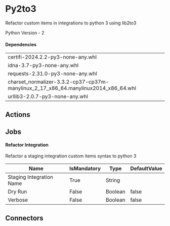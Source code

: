 
# Py2to3

Refactor custom items in integrations to python 3 using lib2to3

Python Version - 2


#### Dependencies
| |
|-|
|certifi-2024.2.2-py3-none-any.whl|
|idna-3.7-py3-none-any.whl|
|requests-2.31.0-py3-none-any.whl|
|charset_normalizer-3.3.2-cp37-cp37m-manylinux_2_17_x86_64.manylinux2014_x86_64.whl|
|urllib3-2.0.7-py3-none-any.whl|


## Actions



## Jobs

#### Refactor Integration
Refactor a staging integration custom items syntax to python 3

|Name|IsMandatory|Type|DefaultValue|
|----|-----------|----|------------|
|Staging Integration Name|True|String||
|Dry Run|False|Boolean|false|
|Verbose|False|Boolean|false|



## Connectors


